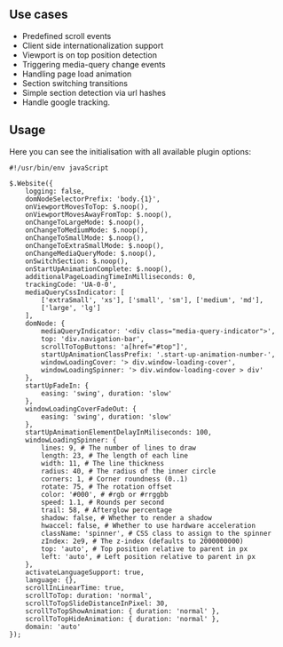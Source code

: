 <!-- region modline

vim: set tabstop=4 shiftwidth=4 expandtab:
vim: foldmethod=marker foldmarker=region,endregion:

endregion

region header

Copyright Torben Sickert 16.12.2012

License
   This library written by Torben Sickert stand under a creative commons
   naming 3.0 unported license.
   see http://creativecommons.org/licenses/by/3.0/deed.de

endregion -->

<!--|deDE:Einsatzmöglichkeiten-->
Use cases
---------

<ul>
    <li>Predefined scroll events<!--deDE:Vordefinierte Scroll-Events--></li>
    <li>
        Client side internationalization support
        <!--deDE:Klientseitiger Internationalisierungs-Support-->
    </li>
    <li>
        Viewport is on top position detection
        <!--deDE:
            Erkennung wenn der sichbare Bereich der Website am obigen Rand ist
            und setzten entsprechender Events
        -->
    </li>
    <li>
        Triggering media-query change events
        <!--deDE:
            Auslösen von definierten Events wenn media-querys im responsive
             Design gewechselt werden.
        -->
    </li>
    <li>
        Handling page load animation
        <!--deDE:
            Ermöglichen von Animationen während die Webanwendung im Hintergrund
            geladen wird.
        -->
    </li>
    <li>
        Section switching transitions
        <!--deDE:Animationen zum Übergang einzelner Sektionen-->
    </li>
    <li>
        Simple section detection via url hashes
        <!--deDE:Erkennung der aktuellen Sektion anhand url Hashes-->
    </li>
    <li>Handle google tracking.<!--deDE:Verbindung zu google tracking.--></li>
</ul>

<!--deDE:Verwendung-->
Usage
-----

Here you can see the initialisation with all available plugin options:
<!--deDE:
    Hier werden alle möglichen Optionen die beim Initialisieren des Plugins
    gesetzt werden können angegeben:
-->

    #!/usr/bin/env javaScript

    $.Website({
        logging: false,
        domNodeSelectorPrefix: 'body.{1}',
        onViewportMovesToTop: $.noop(),
        onViewportMovesAwayFromTop: $.noop(),
        onChangeToLargeMode: $.noop(),
        onChangeToMediumMode: $.noop(),
        onChangeToSmallMode: $.noop(),
        onChangeToExtraSmallMode: $.noop(),
        onChangeMediaQueryMode: $.noop(),
        onSwitchSection: $.noop(),
        onStartUpAnimationComplete: $.noop(),
        additionalPageLoadingTimeInMilliseconds: 0,
        trackingCode: 'UA-0-0',
        mediaQueryCssIndicator: [
            ['extraSmall', 'xs'], ['small', 'sm'], ['medium', 'md'],
            ['large', 'lg']
        ],
        domNode: {
            mediaQueryIndicator: '<div class="media-query-indicator">',
            top: 'div.navigation-bar',
            scrollToTopButtons: 'a[href="#top"]',
            startUpAnimationClassPrefix: '.start-up-animation-number-',
            windowLoadingCover: '> div.window-loading-cover',
            windowLoadingSpinner: '> div.window-loading-cover > div'
        },
        startUpFadeIn: {
            easing: 'swing', duration: 'slow'
        },
        windowLoadingCoverFadeOut: {
            easing: 'swing', duration: 'slow'
        },
        startUpAnimationElementDelayInMiliseconds: 100,
        windowLoadingSpinner: {
            lines: 9, # The number of lines to draw
            length: 23, # The length of each line
            width: 11, # The line thickness
            radius: 40, # The radius of the inner circle
            corners: 1, # Corner roundness (0..1)
            rotate: 75, # The rotation offset
            color: '#000', # #rgb or #rrggbb
            speed: 1.1, # Rounds per second
            trail: 58, # Afterglow percentage
            shadow: false, # Whether to render a shadow
            hwaccel: false, # Whether to use hardware acceleration
            className: 'spinner', # CSS class to assign to the spinner
            zIndex: 2e9, # The z-index (defaults to 2000000000)
            top: 'auto', # Top position relative to parent in px
            left: 'auto', # Left position relative to parent in px
        },
        activateLanguageSupport: true,
        language: {},
        scrollInLinearTime: true,
        scrollToTop: duration: 'normal',
        scrollToTopSlideDistanceInPixel: 30,
        scrollToTopShowAnimation: { duration: 'normal' },
        scrollToTopHideAnimation: { duration: 'normal' },
        domain: 'auto'
    });
